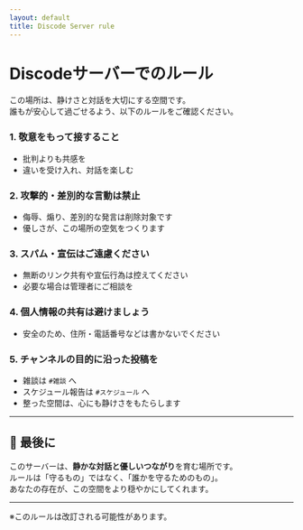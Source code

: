 ```yaml
---
layout: default
title: Discode Server rule
---
```


# Discodeサーバーでのルール

この場所は、静けさと対話を大切にする空間です。  
誰もが安心して過ごせるよう、以下のルールをご確認ください。

### 1. **敬意をもって接すること**
- 批判よりも共感を  
- 違いを受け入れ、対話を楽しむ

### 2. **攻撃的・差別的な言動は禁止**
- 侮辱、煽り、差別的な発言は削除対象です  
- 優しさが、この場所の空気をつくります

### 3. **スパム・宣伝はご遠慮ください**
- 無断のリンク共有や宣伝行為は控えてください  
- 必要な場合は管理者にご相談を

### 4. **個人情報の共有は避けましょう**
- 安全のため、住所・電話番号などは書かないでください

### 5. **チャンネルの目的に沿った投稿を**
- 雑談は <code>#雑談</code> へ  
- スケジュール報告は <code>#スケジュール</code> へ  
- 整った空間は、心にも静けさをもたらします

---

## 🍃 最後に

このサーバーは、**静かな対話と優しいつながり**を育む場所です。  
ルールは「守るもの」ではなく、「誰かを守るためのもの」。  
あなたの存在が、この空間をより穏やかにしてくれます。

---

<div class="rule-note">
  ※このルールは改訂される可能性があります。
</div>
